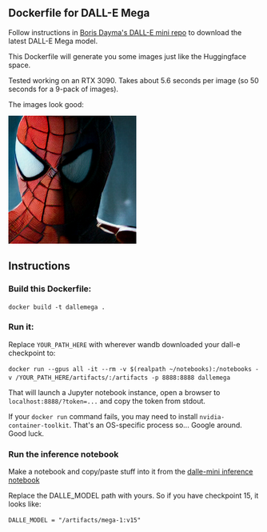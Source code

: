 ## Dockerfile for DALL-E Mega

Follow instructions in [Boris Dayma's DALL-E mini repo](https://github.com/borisdayma/dalle-mini/) to download the 
latest DALL-E Mega model.

This Dockerfile will generate you some images just like the Huggingface space. 

Tested working on an RTX 3090. Takes about 5.6 seconds per image (so 50 seconds for a 9-pack of images).

The images look good:

![Spiderman generated image](img/spidey.png)

## Instructions

### Build this Dockerfile:

`docker build -t dallemega .`

### Run it:

Replace `YOUR_PATH_HERE` with wherever wandb downloaded your dall-e checkpoint to:

`docker run --gpus all -it --rm -v $(realpath ~/notebooks):/notebooks -v /YOUR_PATH_HERE/artifacts/:/artifacts -p 8888:8888 dallemega`

That will launch a Jupyter notebook instance, open a browser to `localhost:8888/?token=...` and copy the token from 
stdout.

If your `docker run` command fails, you may need to install `nvidia-container-toolkit`. That's an OS-specific process 
so... Google around. Good luck.

### Run the inference notebook

Make a notebook and copy/paste stuff into it from the 
[dalle-mini inference notebook](https://github.com/borisdayma/dalle-mini/blob/main/tools/inference/inference_pipeline.ipynb)

Replace the DALLE_MODEL path with yours. So if you have checkpoint 15, it looks like:

`DALLE_MODEL = "/artifacts/mega-1:v15"`
